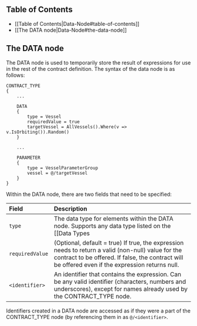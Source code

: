 ## Table of Contents

* [[Table of Contents|Data-Node#table-of-contents]]
* [[The DATA node|Data-Node#the-data-node]]

## The DATA node

The DATA node is used to temporarily store the result of expressions for use in the rest of the contract definition.  The syntax of the data node is as follows:
```
CONTRACT_TYPE
{
    ...

    DATA
    {
        type = Vessel
        requiredValue = true
        targetVessel = AllVessels().Where(v => v.IsOrbiting()).Random()
    }

    ...

    PARAMETER
    {
        type = VesselParameterGroup
        vessel = @/targetVessel
    }
}
```

Within the DATA node, there are two fields that need to be specified:

| Field | Description |
| :--- | :--- |
| `type` | The data type for elements within the DATA node.  Supports any data type listed on the [[Data Types|Data-Types]] page. |
| `requiredValue` | (Optional, default = true) If true, the expression needs to return a valid (non-null) value for the contract to be offered.  If false, the contract will be offered even if the expression returns null. |
| `<identifier>` | An identifier that contains the expression.  Can be any valid identifier (characters, numbers and underscores), except for names already used by the CONTRACT_TYPE node. |

Identifiers created in a DATA node are accessed as if they were a part of the CONTRACT_TYPE node (by referencing them in as `@/<identifier>`.
